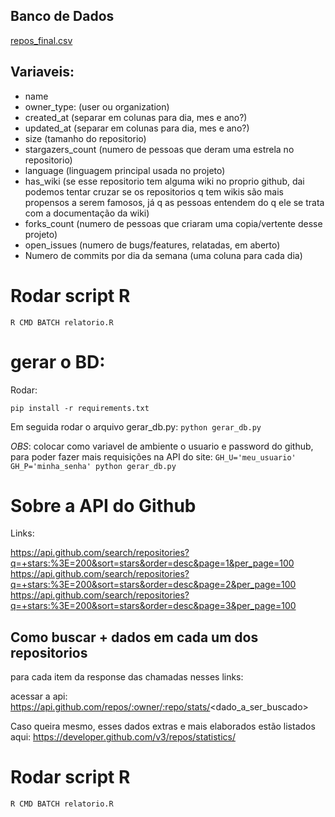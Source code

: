 ## Banco de Dados

[repos_final.csv](/repos_final.csv)

## Variaveis:
 * name
 * owner_type: (user ou organization)
 * created_at (separar em colunas para dia, mes e ano?)
 * updated_at (separar em colunas para dia, mes e ano?)
 * size (tamanho do repositorio)
 * stargazers_count (numero de pessoas que deram uma estrela no repositorio)
 * language (linguagem principal usada no projeto)
 * has_wiki (se esse repositorio tem alguma wiki no proprio github, dai podemos tentar cruzar se os repositorios q tem wikis são mais propensos a serem famosos, já q as pessoas entendem do q ele se trata com a documentação da wiki)
 * forks_count (numero de pessoas que criaram uma copia/vertente desse projeto)
 * open_issues (numero de bugs/features, relatadas, em aberto)
 * Numero de commits por dia da semana (uma coluna para cada dia)

# Rodar script R
`R CMD BATCH relatorio.R`

# gerar o BD:

Rodar:

`pip install -r requirements.txt`

Em seguida rodar o arquivo gerar_db.py: `python gerar_db.py`

*OBS*: colocar como variavel de ambiente o usuario e password do github, para poder fazer mais requisições na API do site: `GH_U='meu_usuario' GH_P='minha_senha' python gerar_db.py`


# Sobre a API do Github

Links:

https://api.github.com/search/repositories?q=+stars:%3E=200&sort=stars&order=desc&page=1&per_page=100
https://api.github.com/search/repositories?q=+stars:%3E=200&sort=stars&order=desc&page=2&per_page=100
https://api.github.com/search/repositories?q=+stars:%3E=200&sort=stars&order=desc&page=3&per_page=100


## Como buscar + dados em cada um dos repositorios

para cada item da response das chamadas nesses links:

acessar a api: https://api.github.com/repos/:owner/:repo/stats/<dado_a_ser_buscado>

Caso queira mesmo, esses dados extras e mais elaborados estão listados aqui: https://developer.github.com/v3/repos/statistics/


# Rodar script R
`R CMD BATCH relatorio.R`

